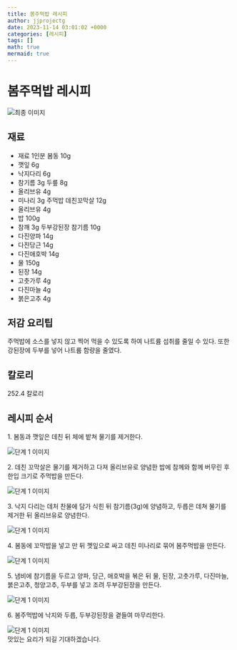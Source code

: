 ```yaml
---
title: 봄주먹밥 레시피
author: jjprojectg
date: 2023-11-14 03:01:02 +0000
categories: [레시피]
tags: []
math: true
mermaid: true
---
```

<meta name="og:type" content="website"/>
<meta charset="UTF-8"/>
<div class="header">
  <h1>봄주먹밥 레시피</h1>
</div>

<div class="container my-4">
  <div class="row">
    <div class="col-12 col-md-6">
      <div class="recipe-image">
        <img src="http://www.foodsafetykorea.go.kr/uploadimg/20160318/20160318051200_1458288720482.png" class="step-image" alt="최종 이미지"/>
      </div>
    </div>
    <div class="col-12 col-md-6">
      <div class="ingredients">
        <h2>재료</h2>
        <ul class="card">
          <li> 재료 1인분 봄동 10g </li>
          <li>  깻잎 6g </li>
          <li>  낙지다리 6g </li>
          <li>  참기름 3g 두릎 8g </li>
          <li>  올리브유 4g </li>
          <li>  미나리 3g 주먹밥 데친꼬막살 12g </li>
          <li>  올리브유 4g </li>
          <li>  밥 100g </li>
          <li>  참깨 3g 두부강된장 참기름 10g </li>
          <li>  다진양파 14g </li>
          <li>  다진당근 14g </li>
          <li>  다진애호박 14g </li>
          <li>  물 150g </li>
          <li>  된장 14g </li>
          <li>  고춧가루 4g </li>
          <li>  다진마늘 4g </li>
          <li>  붉은고추 4g </li>
</ul>
      </div>
    </div>
    <div class="col-12 col-md-6">
      <div class="ingredients">
        <h2>저감 요리팁</h2>
        <div class="card"> 
          <p>
            주먹밥에 소스를 넣지 않고 찍어 먹을 수 있도록 하여 나트륨 섭취를 줄일 수 있다. 또한 강된장에 두부를 넣어 나트륨 함량을 줄였다.
          </p>
        </div>
      </div>
      <div class="ingredients">
        <h2>칼로리</h2>
        <div class="card"> 
          <p>
            252.4 칼로리
          </p>
        </div>
      </div>
    </div>
  </div>

  <h2 class="my-4">레시피 순서</h2>
  <div class="card recipe-card">
    <div class="card-body recipe-step">
      <p class="card-text step-description">1. 봄동과 깻잎은 데친 뒤 체에 밭쳐 물기를 제거한다.</p>
      <img src="http://www.foodsafetykorea.go.kr/uploadimg/cook/774-1.jpg" alt="단계 1 이미지" class="step-image"/>
    </div>
  </div>
  <div class="card recipe-card">
    <div class="card-body recipe-step">
      <p class="card-text step-description">2. 데친 꼬막살은 물기를 제거하고 다져 올리브유로 양념한 밥에 참께와 함께 버무린 후 한입 크기로 주먹밥을 만든다.</p>
      <img src="http://www.foodsafetykorea.go.kr/uploadimg/cook/774-2.jpg" alt="단계 1 이미지" class="step-image"/>
    </div>
  </div>
  <div class="card recipe-card">
    <div class="card-body recipe-step">
      <p class="card-text step-description">3. 낙지 다리는 데처 찬물에 담가 식힌 뒤 참기름(3g)에 양념하고, 두릅은 데쳐 물기를 제거한 뒤 올리브유로 양념한다.</p>
      <img src="http://www.foodsafetykorea.go.kr/uploadimg/cook/774-3.jpg" alt="단계 1 이미지" class="step-image"/>
    </div>
  </div>
  <div class="card recipe-card">
    <div class="card-body recipe-step">
      <p class="card-text step-description">4. 봄동에 꼬막밥을 넣고 만 뒤 껫잎으로 싸고 데친 미나리로 묶어 봄주먹밥을 만든다.</p>
      <img src="http://www.foodsafetykorea.go.kr/uploadimg/cook/774-4.jpg" alt="단계 1 이미지" class="step-image"/>
    </div>
  </div>
  <div class="card recipe-card">
    <div class="card-body recipe-step">
      <p class="card-text step-description">5. 냄비에 참기름을 두르고 양파, 당근, 애호박을 볶은 뒤 물, 된장, 고춧가루, 다진마늘, 붉은고추, 청양고추, 두부를 넣고 조려 두부강된장을 만든다.</p>
      <img src="http://www.foodsafetykorea.go.kr/uploadimg/cook/774-5.jpg" alt="단계 1 이미지" class="step-image"/>
    </div>
  </div>
  <div class="card recipe-card">
    <div class="card-body recipe-step">
      <p class="card-text step-description">6. 봄주먹밥에 낙지와 두릅, 두부강된장을 곁들여 마무리한다.</p>
      <img src="http://www.foodsafetykorea.go.kr/uploadimg/cook/774-6.jpg" alt="단계 1 이미지" class="step-image"/>
    </div>
  </div>

</div>
맛있는 요리가 되길 기대하겠습니다.
